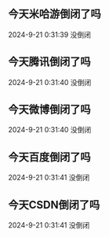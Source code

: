 ## 今天米哈游倒闭了吗

2024-9-21 0:31:39 没倒闭

## 今天腾讯倒闭了吗

2024-9-21 0:31:40 没倒闭

## 今天微博倒闭了吗

2024-9-21 0:31:40 没倒闭

## 今天百度倒闭了吗

2024-9-21 0:31:41 没倒闭

## 今天CSDN倒闭了吗

2024-9-21 0:31:41 没倒闭

